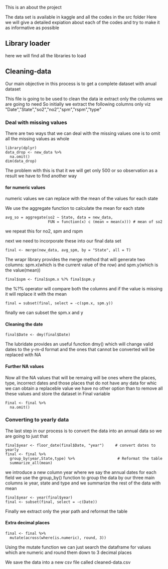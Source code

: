 This is an about the project

The data set is available in kaggle and  all the codes in the src folder
Here we will give a detailed expiation about each of the codes and try to make it as informative as possible

## Library loader
here we will find all the libraries to load



## Cleaning-data
Our main objective in this process is to get a complete dataset with anual dataset

This file is going to be used to clean the data ie extract only the columns we are going to need
So initially we extract the following columns only viz "Date","State","so2","no2","spm","rspm","type"

### Deal with missing values
There are two ways that we can deal with the missing values 
one is to omit  all the missing values as whole 
```{r}
library(dplyr)
data_drop <- new_data %>% 
  na.omit()
dim(data_drop)

```

The problem with this is that it we will get only 500 or so observation
as a result we have to find another way

#### for numeric values
numeric values we can replace with the mean of the values for each state

We use the aggregate function to calculate the mean for each state
```{r}
avg_so = aggregate(so2 ~ State, data = new_data, 
                   FUN = function(x) c (mean = mean(x))) # mean of so2
```

we repeat this for no2, spm and rspm

next we need to incorporate these into our final data set

```{r}
final <- merge(new_data, avg_spm, by = "State", all = T)
```
The wrapr library provides the merge method that will generate two columns: spm.x(which is the current value of the row) and spm.y(which is the value(mean))

```{r}
final$spm <- final$spm.x %?% final$spm.y
```
the %?% operator will compare both the columns and if the value is missing it will replace it with the mean

```{r}
final = subset(final, select = -c(spm.x, spm.y))
```
finally we can subset the spm.x and y 


#### Cleaning the date

```{r}
final$Date <- dmy(final$Date)
```

The lubridate provides an useful function dmy() which will change valid dates to the y-m-d format
and the ones that cannot be converted will be replaced with NA


#### Further NA values
Now all the NA values that will be remaing will be ones where the places, type, incorrect dates and those places that do not have any data for whic we can obtain a replaceble value
we have no other option than to remove all these values and store the dataset in Final variable
```{r}
Final <- final %>%
  na.omit()
```

### Converting to yearly data

The last step in our process is to convert the data into an annual data so we are going to just that
```{r}
final$year <- floor_date(final$Date, "year")     # convert dates to yearly 
final <- final %>%
  group_by(year,State,type) %>%                   # Reformat the table
  summarize_all(mean)

```
we introduce a new column year where we say the annual dates for each field
we use the group_by() function to group the data by our three main columns ie year, state and type and we summarize the rest of the data with mean

```{r}
final$year <- year(final$year)
final <- subset(final, select = -c(Date))
```
Finally we extract only the year path and reformat the table


#### Extra decimal places
```{r}
final <- final %>%
  mutate(across(where(is.numeric), round, 3))
```
Using the mutate function we can just search the dataframe for values which are numeric and round them down to 3 decimal places


We save the data into a new csv file called cleaned-data.csv
